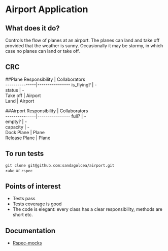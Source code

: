 Airport Application
=================

What does it do?
-------

Controls the flow of planes at an airport. 
The planes can land and take off provided that the weather is sunny. 
Occasionally it may be stormy, in which case no planes can land or take off. 

CRC
---------------

##Plane
Responsibility | Collaborators  
---------------|----------------
is_flying?	   |	   -        
status		   |       -        
Take off       |    Airport     
Land 		   |	Airport     



##Airport
Responsibility | Collaborators  
---------------|----------------
full?	       |       -   
empty?	       |       -        
capacity       |       -      
Dock Plane     |     Plane      
Release Plane  |     Plane      


To run tests
---------------
`git clone git@github.com:sandagolcea/airport.git`  
`rake` or `rspec`  

Points of interest
---------------

* Tests pass
* Tests coverage is good
* The code is elegant: every class has a clear responsibility, methods are short etc.

Documentation
--------------

* [Rspec-mocks](https://www.relishapp.com/rspec/rspec-mocks/docs)